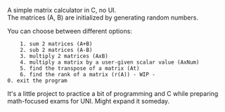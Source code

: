 A simple matrix calculator in C, no UI.        
The matrices (A, B) are initialized by generating random numbers.

You can choose between different options: 

        1. sum 2 matrices (A+B)
        2. sub 2 matrices (A-B)
        3. multiply 2 matrices (AxB)
        4. multiply a matrix by a user-given scalar value (AxNum)
        5. find the transpose of a matrix (At)
        6. find the rank of a matrix (r(A)) - WIP - 
	0. exit the program


It's a little project to practice a bit of programming and C while preparing math-focused exams for UNI. Might expand it someday.
        
